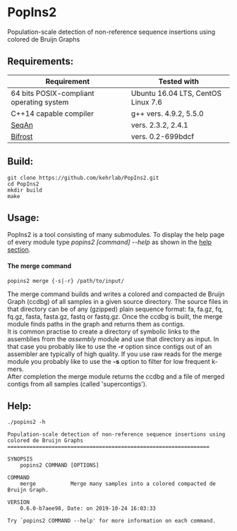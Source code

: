 # PopIns2
Population-scale detection of non-reference sequence insertions using colored de Bruijn Graphs

## Requirements:

| Requirement | Tested with |
| --- | --- |
| 64 bits POSIX-compliant operating system | Ubuntu 16.04 LTS, CentOS Linux 7.6 |
| C++14 capable compiler | g++ vers. 4.9.2, 5.5.0 |
| [SeqAn](https://www.seqan.de/) | vers. 2.3.2, 2.4.1 |
| [Bifrost](https://github.com/pmelsted/bfgraph) | vers. 0.2-699bdcf |

## Build:

```
git clone https://github.com/kehrlab/PopIns2.git
cd PopIns2
mkdir build
make
```

## Usage:

PopIns2 is a tool consisting of many submodules. To display the help page of every module type _popins2 [command] --help_ as shown in the [help section](#help). 

#### The merge command
```
popins2 merge {-s|-r} /path/to/input/
```
The merge command builds and writes a colored and compacted de Bruijn Graph (ccdbg) of all samples in a given source directory. The source files in that directory can be of any (gzipped) plain sequence format: fa, fa.gz, fq, fq.gz, fasta, fasta.gz, fastq or fastq.gz. Once the ccdbg is built, the merge module finds paths in the graph and returns them as contigs. \
It is common practise to create a directory of symbolic links to the assemblies from the _assembly_ module and use that directory as input. In that case you probably like to use the __-r__ option since contigs out of an assembler are typically of high quality. If you use raw reads for the merge module you probably like to use the __-s__ option to filter for low frequent k-mers. \
After completion the merge module returns the ccdbg and a file of merged contigs from all samples (called 'supercontigs').

## Help:

```
./popins2 -h

Population-scale detection of non-reference sequence insertions using colored de Bruijn Graphs
================================================================

SYNOPSIS
    popins2 COMMAND [OPTIONS]

COMMAND
    merge           Merge many samples into a colored compacted de Bruijn Graph.

VERSION
    0.6.0-b7aee98, Date: on 2019-10-24 16:03:33

Try `popins2 COMMAND --help' for more information on each command.

```